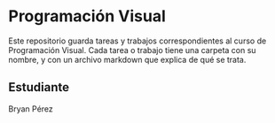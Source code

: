 # Programación Visual
Este repositorio guarda tareas y trabajos correspondientes al curso de Programación Visual.
Cada tarea o trabajo tiene una carpeta con su nombre, y con un archivo markdown que explica de qué se trata.

## Estudiante
Bryan Pérez
